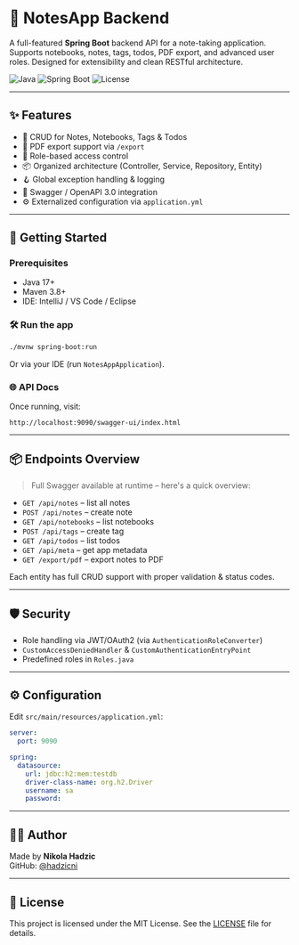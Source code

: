 # 📝 NotesApp Backend

A full-featured **Spring Boot** backend API for a note-taking application. Supports notebooks, notes, tags, todos, PDF export, and advanced user roles. Designed for extensibility and clean RESTful architecture.

![Java](https://img.shields.io/badge/Java-21-blue?logo=java)
![Spring Boot](https://img.shields.io/badge/Spring%20Boot-3.x-brightgreen?logo=springboot)
![License](https://img.shields.io/badge/license-MIT-green)

---

## ✨ Features

- 🧾 CRUD for Notes, Notebooks, Tags & Todos
- 📄 PDF export support via `/export`
- 🔐 Role-based access control
- 📦 Organized architecture (Controller, Service, Repository, Entity)
- 🪝 Global exception handling & logging
- 🧰 Swagger / OpenAPI 3.0 integration
- ⚙️ Externalized configuration via `application.yml`

---

## 🚀 Getting Started

### Prerequisites

- Java 17+
- Maven 3.8+
- IDE: IntelliJ / VS Code / Eclipse

### 🛠️ Run the app

```bash
./mvnw spring-boot:run
```

Or via your IDE (run `NotesAppApplication`).

### 🌐 API Docs

Once running, visit:

```
http://localhost:9090/swagger-ui/index.html
```

---

## 📦 Endpoints Overview

> Full Swagger available at runtime – here's a quick overview:

- `GET /api/notes` – list all notes
- `POST /api/notes` – create note
- `GET /api/notebooks` – list notebooks
- `POST /api/tags` – create tag
- `GET /api/todos` – list todos
- `GET /api/meta` – get app metadata
- `GET /export/pdf` – export notes to PDF

Each entity has full CRUD support with proper validation & status codes.

---

## 🛡️ Security

- Role handling via JWT/OAuth2 (via `AuthenticationRoleConverter`)
- `CustomAccessDeniedHandler` & `CustomAuthenticationEntryPoint`
- Predefined roles in `Roles.java`

---

## ⚙️ Configuration

Edit `src/main/resources/application.yml`:

```yaml
server:
  port: 9090

spring:
  datasource:
    url: jdbc:h2:mem:testdb
    driver-class-name: org.h2.Driver
    username: sa
    password:
```

---

## 👨‍💻 Author

Made by **Nikola Hadzic**  
GitHub: [@hadzicni](https://github.com/hadzicni)

---

## 📄 License

This project is licensed under the MIT License. See the [LICENSE](./LICENSE) file for details.
